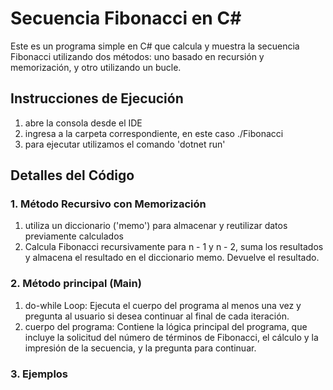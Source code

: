 # Secuencia Fibonacci en C#

Este es un programa simple en C# que calcula y muestra la secuencia Fibonacci utilizando dos métodos: uno basado en recursión y memorización, y otro utilizando un bucle.

## Instrucciones de Ejecución

1. abre la consola desde el IDE
2. ingresa a la carpeta correspondiente, en este caso ./Fibonacci
3. para ejecutar utilizamos el comando 'dotnet run'

## Detalles del Código

### 1. Método Recursivo con Memorización

1. utiliza un diccionario ('memo') para almacenar y reutilizar datos previamente calculados
2. Calcula Fibonacci recursivamente para n - 1 y n - 2, suma los resultados y almacena el resultado en el diccionario memo. Devuelve el resultado.

### 2. Método principal (Main)

1. do-while Loop: Ejecuta el cuerpo del programa al menos una vez y pregunta al usuario si desea continuar al final de cada iteración.
2. cuerpo del programa: Contiene la lógica principal del programa, que incluye la solicitud del número de términos de Fibonacci, el cálculo y la impresión de la secuencia, y la pregunta para continuar.

### 3. Ejemplos
